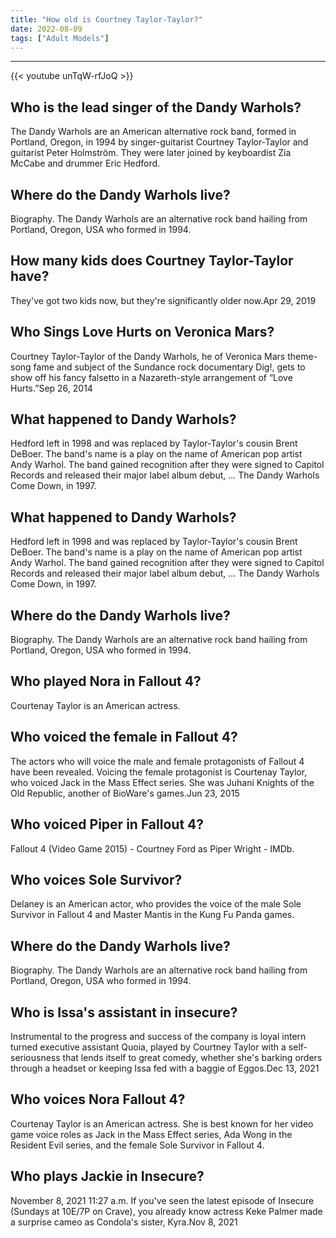 ```yaml
---
title: "How old is Courtney Taylor-Taylor?"
date: 2022-08-09
tags: ["Adult Models"]
---
```


---
{{< youtube unTqW-rfJoQ >}}
## Who is the lead singer of the Dandy Warhols?
The Dandy Warhols are an American alternative rock band, formed in Portland, Oregon, in 1994 by singer-guitarist Courtney Taylor-Taylor and guitarist Peter Holmström. They were later joined by keyboardist Zia McCabe and drummer Eric Hedford.

## Where do the Dandy Warhols live?
Biography. The Dandy Warhols are an alternative rock band hailing from Portland, Oregon, USA who formed in 1994.

## How many kids does Courtney Taylor-Taylor have?
They've got two kids now, but they're significantly older now.Apr 29, 2019

## Who Sings Love Hurts on Veronica Mars?
Courtney Taylor-Taylor of the Dandy Warhols, he of Veronica Mars theme-song fame and subject of the Sundance rock documentary Dig!, gets to show off his fancy falsetto in a Nazareth-style arrangement of “Love Hurts.”Sep 26, 2014

## What happened to Dandy Warhols?
Hedford left in 1998 and was replaced by Taylor-Taylor's cousin Brent DeBoer. The band's name is a play on the name of American pop artist Andy Warhol. The band gained recognition after they were signed to Capitol Records and released their major label album debut, ... The Dandy Warhols Come Down, in 1997.

## What happened to Dandy Warhols?
Hedford left in 1998 and was replaced by Taylor-Taylor's cousin Brent DeBoer. The band's name is a play on the name of American pop artist Andy Warhol. The band gained recognition after they were signed to Capitol Records and released their major label album debut, ... The Dandy Warhols Come Down, in 1997.

## Where do the Dandy Warhols live?
Biography. The Dandy Warhols are an alternative rock band hailing from Portland, Oregon, USA who formed in 1994.

## Who played Nora in Fallout 4?
Courtenay Taylor is an American actress.

## Who voiced the female in Fallout 4?
The actors who will voice the male and female protagonists of Fallout 4 have been revealed. Voicing the female protagonist is Courtenay Taylor, who voiced Jack in the Mass Effect series. She was Juhani Knights of the Old Republic, another of BioWare's games.Jun 23, 2015

## Who voiced Piper in Fallout 4?
Fallout 4 (Video Game 2015) - Courtney Ford as Piper Wright - IMDb.

## Who voices Sole Survivor?
Delaney is an American actor, who provides the voice of the male Sole Survivor in Fallout 4 and Master Mantis in the Kung Fu Panda games.

## Where do the Dandy Warhols live?
Biography. The Dandy Warhols are an alternative rock band hailing from Portland, Oregon, USA who formed in 1994.

## Who is Issa's assistant in insecure?
Instrumental to the progress and success of the company is loyal intern turned executive assistant Quoia, played by Courtney Taylor with a self-seriousness that lends itself to great comedy, whether she's barking orders through a headset or keeping Issa fed with a baggie of Eggos.Dec 13, 2021

## Who voices Nora Fallout 4?
Courtenay Taylor is an American actress. She is best known for her video game voice roles as Jack in the Mass Effect series, Ada Wong in the Resident Evil series, and the female Sole Survivor in Fallout 4.

## Who plays Jackie in Insecure?
November 8, 2021 11:27 a.m. If you've seen the latest episode of Insecure (Sundays at 10E/7P on Crave), you already know actress Keke Palmer made a surprise cameo as Condola's sister, Kyra.Nov 8, 2021


